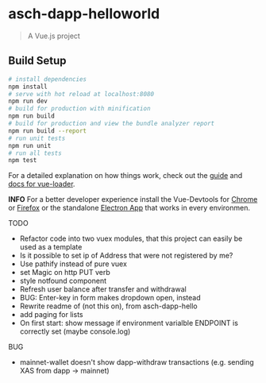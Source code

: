 # asch-dapp-helloworld

> A Vue.js project

## Build Setup

``` bash
# install dependencies
npm install
# serve with hot reload at localhost:8080
npm run dev
# build for production with minification
npm run build
# build for production and view the bundle analyzer report
npm run build --report
# run unit tests
npm run unit
# run all tests
npm test
```

For a detailed explanation on how things work, check out the [guide](http://vuejs-templates.github.io/webpack/) and [docs for vue-loader](http://vuejs.github.io/vue-loader).

__INFO__
For a better developer experience install the Vue-Devtools for [Chrome](https://chrome.google.com/webstore/detail/vuejs-devtools/nhdogjmejiglipccpnnnanhbledajbpd) or [Firefox](https://addons.mozilla.org/en-US/firefox/addon/vue-js-devtools/) or the standalone [Electron App](https://github.com/vuejs/vue-devtools/blob/master/shells/electron/README.md) that works in every environmen.
 

TODO
- Refactor code into two vuex modules, that this project can easily be used as a template
- Is it possible to set ip of Address that were not registered by me?
- Use pathify instead of pure vuex
- set Magic on http PUT verb
- style notfound component
- Refresh user balance after transfer and withdrawal
- BUG: Enter-key in form makes dropdown open, instead
- Rewrite readme of (not this on), from asch-dapp-hello
- add paging for lists
- On first start: show message if environment varialble ENDPOINT is correctly set (maybe console.log) 

BUG
- mainnet-wallet doesn't show dapp-withdraw transactions (e.g. sending XAS from dapp -> mainnet)
